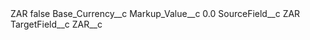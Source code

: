 <?xml version="1.0" encoding="UTF-8"?>
<CustomMetadata xmlns="http://soap.sforce.com/2006/04/metadata" xmlns:xsi="http://www.w3.org/2001/XMLSchema-instance" xmlns:xsd="http://www.w3.org/2001/XMLSchema">
    <label>ZAR</label>
    <protected>false</protected>
    <values>
        <field>Base_Currency__c</field>
        <value xsi:nil="true"/>
    </values>
    <values>
        <field>Markup_Value__c</field>
        <value xsi:type="xsd:double">0.0</value>
    </values>
    <values>
        <field>SourceField__c</field>
        <value xsi:type="xsd:string">ZAR</value>
    </values>
    <values>
        <field>TargetField__c</field>
        <value xsi:type="xsd:string">ZAR__c</value>
    </values>
</CustomMetadata>
